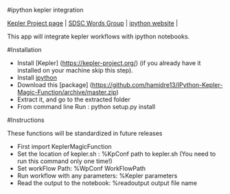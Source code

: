 #ipython kepler integration

[Kepler Project page](https://kepler-project.org/) |
[SDSC Words Group](http://words.sdsc.edu/) |
[ipython website](http://ipython.org/) |

This app will integrate kepler workflows with ipython notebooks.

#Installation 
* Install [Kepler] (https://kepler-project.org/) (if you already have it installed on your machine skip this step).
* Install [ipython](http://ipython.org/install.html) 
* Download this [package] (https://github.com/hamidre13/IPython-Kepler-Magic-Function/archive/master.zip)
* Extract it, and go to the extracted folder
* From command line Run : python setup.py install

#Instructions

These functions will be standardized in future releases 
* First import KeplerMagicFunction
* Set the location of kepler.sh : %KpConf path to kepler.sh (You need to run this command only one time!)
* Set workFlow Path: %WpConf WorkFlowPath
* Run workflow with any parameters: %Kepler parameters
* Read the output to the notebook: %readoutput output file name


